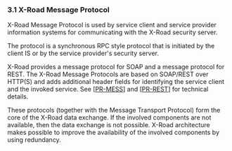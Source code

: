 ### 3.1 X-Road Message Protocol

X-Road Message Protocol is used by service client and service provider information systems for communicating with the X-Road security server.

The protocol is a synchronous RPC style protocol that is initiated by the client IS or by the service provider's security server.

X-Road provides a message protocol for SOAP and a message protocol for REST. The X-Road Message Protocols are based on SOAP/REST over HTTP(S) and adds additional header fields for identifying the service client and the invoked service. See \[[PR-MESS](#Ref_PR-MESS)\] and \[[PR-REST](#Ref_PR-REST)\] for technical details.

These protocols (together with the Message Transport Protocol) form the core of the X-Road data exchange. If the involved components are not available, then the data exchange is not possible. X-Road architecture makes possible to improve the availability of the involved components by using redundancy.